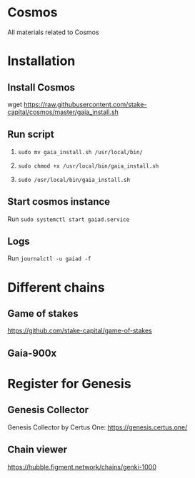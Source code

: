 # Cosmos
All materials related to Cosmos 

# Installation 

## Install Cosmos 
wget https://raw.githubusercontent.com/stake-capital/cosmos/master/gaia_install.sh

## Run script
1. `sudo mv gaia_install.sh /usr/local/bin/ `

2. `sudo chmod +x /usr/local/bin/gaia_install.sh`

3. `sudo /usr/local/bin/gaia_install.sh`

## Start cosmos instance 
Run `sudo systemctl start gaiad.service`

## Logs 
Run `journalctl -u gaiad -f`

# Different chains

## Game of stakes
https://github.com/stake-capital/game-of-stakes

## Gaia-900x


# Register for Genesis 

## Genesis Collector

Genesis Collector by Certus One: https://genesis.certus.one/

## Chain viewer

https://hubble.figment.network/chains/genki-1000

